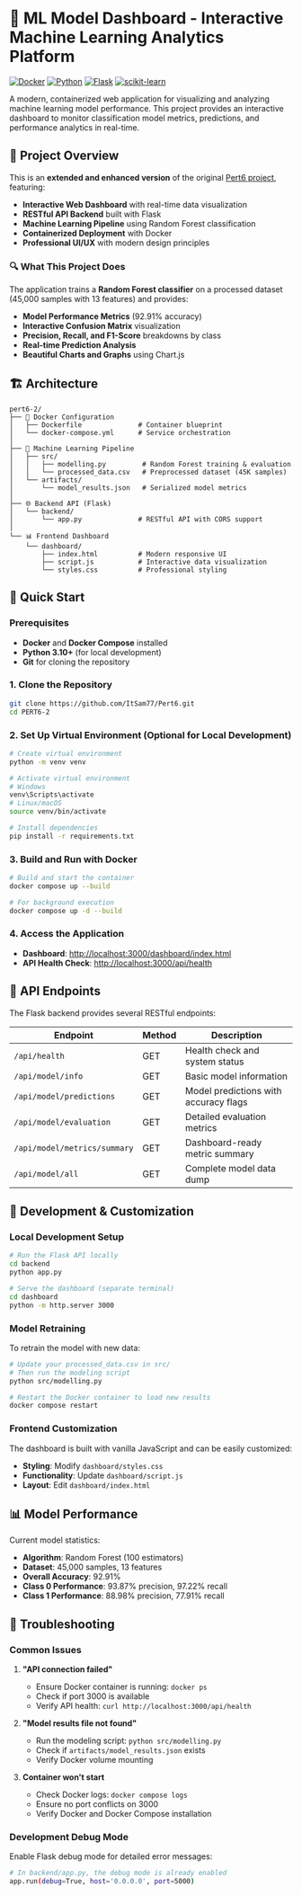 # 🧠 ML Model Dashboard - Interactive Machine Learning Analytics Platform

[![Docker](https://img.shields.io/badge/Docker-Enabled-blue.svg)](https://www.docker.com/)
[![Python](https://img.shields.io/badge/Python-3.10+-green.svg)](https://www.python.org/)
[![Flask](https://img.shields.io/badge/Flask-API-red.svg)](https://flask.palletsprojects.com/)
[![scikit-learn](https://img.shields.io/badge/scikit--learn-ML-orange.svg)](https://scikit-learn.org/)

A modern, containerized web application for visualizing and analyzing machine learning model performance. This project provides an interactive dashboard to monitor classification model metrics, predictions, and performance analytics in real-time.

## 🎯 Project Overview

This is an **extended and enhanced version** of the original [Pert6 project](https://github.com/ItSam77/Pert6), featuring:

- **Interactive Web Dashboard** with real-time data visualization
- **RESTful API Backend** built with Flask
- **Machine Learning Pipeline** using Random Forest classification
- **Containerized Deployment** with Docker
- **Professional UI/UX** with modern design principles

### 🔍 What This Project Does

The application trains a **Random Forest classifier** on a processed dataset (45,000 samples with 13 features) and provides:

- **Model Performance Metrics** (92.91% accuracy)
- **Interactive Confusion Matrix** visualization
- **Precision, Recall, and F1-Score** breakdowns by class
- **Real-time Prediction Analysis**
- **Beautiful Charts and Graphs** using Chart.js

## 🏗️ Architecture

```
pert6-2/
├── 🐳 Docker Configuration
│   ├── Dockerfile              # Container blueprint
│   └── docker-compose.yml      # Service orchestration
│
├── 🧮 Machine Learning Pipeline
│   ├── src/
│   │   ├── modelling.py         # Random Forest training & evaluation
│   │   └── processed_data.csv   # Preprocessed dataset (45K samples)
│   └── artifacts/
│       └── model_results.json   # Serialized model metrics
│
├── 🌐 Backend API (Flask)
│   └── backend/
│       └── app.py              # RESTful API with CORS support
│
└── 📊 Frontend Dashboard
    └── dashboard/
        ├── index.html          # Modern responsive UI
        ├── script.js           # Interactive data visualization
        └── styles.css          # Professional styling
```

## 🚀 Quick Start

### Prerequisites

- **Docker** and **Docker Compose** installed
- **Python 3.10+** (for local development)
- **Git** for cloning the repository

### 1. Clone the Repository

```bash
git clone https://github.com/ItSam77/Pert6.git
cd PERT6-2
```

### 2. Set Up Virtual Environment (Optional for Local Development)

```bash
# Create virtual environment
python -m venv venv

# Activate virtual environment
# Windows
venv\Scripts\activate
# Linux/macOS  
source venv/bin/activate

# Install dependencies
pip install -r requirements.txt
```

### 3. Build and Run with Docker

```bash
# Build and start the container
docker compose up --build

# For background execution
docker compose up -d --build
```

### 4. Access the Application

- **Dashboard**: [http://localhost:3000/dashboard/index.html](http://localhost:3000/dashboard/index.html)
- **API Health Check**: [http://localhost:3000/api/health](http://localhost:3000/api/health)

## 📡 API Endpoints

The Flask backend provides several RESTful endpoints:

| Endpoint | Method | Description |
|----------|--------|-------------|
| `/api/health` | GET | Health check and system status |
| `/api/model/info` | GET | Basic model information |
| `/api/model/predictions` | GET | Model predictions with accuracy flags |
| `/api/model/evaluation` | GET | Detailed evaluation metrics |
| `/api/model/metrics/summary` | GET | Dashboard-ready metric summary |
| `/api/model/all` | GET | Complete model data dump |


## 🔧 Development & Customization

### Local Development Setup

```bash
# Run the Flask API locally
cd backend
python app.py

# Serve the dashboard (separate terminal)
cd dashboard
python -m http.server 3000
```

### Model Retraining

To retrain the model with new data:

```bash
# Update your processed_data.csv in src/
# Then run the modeling script
python src/modelling.py

# Restart the Docker container to load new results
docker compose restart
```

### Frontend Customization

The dashboard is built with vanilla JavaScript and can be easily customized:

- **Styling**: Modify `dashboard/styles.css`
- **Functionality**: Update `dashboard/script.js`
- **Layout**: Edit `dashboard/index.html`

## 📊 Model Performance

Current model statistics:

- **Algorithm**: Random Forest (100 estimators)
- **Dataset**: 45,000 samples, 13 features
- **Overall Accuracy**: 92.91%
- **Class 0 Performance**: 93.87% precision, 97.22% recall
- **Class 1 Performance**: 88.98% precision, 77.91% recall

## 🐛 Troubleshooting

### Common Issues

1. **"API connection failed"**
   - Ensure Docker container is running: `docker ps`
   - Check if port 3000 is available
   - Verify API health: `curl http://localhost:3000/api/health`

2. **"Model results file not found"**
   - Run the modeling script: `python src/modelling.py`
   - Check if `artifacts/model_results.json` exists
   - Verify Docker volume mounting

3. **Container won't start**
   - Check Docker logs: `docker compose logs`
   - Ensure no port conflicts on 3000
   - Verify Docker and Docker Compose installation

### Development Debug Mode

Enable Flask debug mode for detailed error messages:

```bash
# In backend/app.py, the debug mode is already enabled
app.run(debug=True, host='0.0.0.0', port=5000)
```

